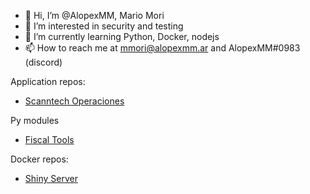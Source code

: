- 👋 Hi, I’m @AlopexMM, Mario Mori
- 👀 I’m interested in security and testing
- 🌱 I’m currently learning Python, Docker, nodejs
- 📫 How to reach me at mmori@alopexmm.ar and AlopexMM#0983 (discord)

Application repos:
- [Scanntech Operaciones](https://github.com/AlopexMM/scanntech-apps)

Py modules
- [Fiscal Tools](https://github.com/AlopexMM/fiscal-tools)

Docker repos:
- [Shiny Server](https://hub.docker.com/repository/docker/alopexmm/shiny-server)

<!---
AlopexMM/AlopexMM is a ✨ special ✨ repository because its `README.md` (this file) appears on your GitHub profile.
You can click the Preview link to take a look at your changes.
--->
